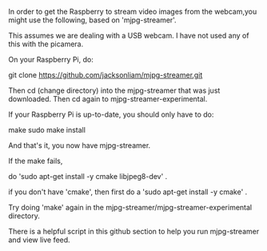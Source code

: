 In order to get the Raspberry to stream video images from the webcam,you might use the following, based on 'mjpg-streamer'.

This assumes we are dealing with a USB webcam.  I have not used any of this with the picamera.

On your Raspberry Pi, do:

git clone https://github.com/jacksonliam/mjpg-streamer.git

Then cd (change directory) into the mjpg-streamer that was just downloaded.   Then cd again to mjpg-streamer-experimental.

If your Raspberry Pi is up-to-date, you should only have to do:

make
sudo make install

And that's it, you now have mjpg-streamer.

If the make fails, 

do 'sudo apt-get install -y cmake libjpeg8-dev' .

if you don't have 'cmake', then first do a  'sudo apt-get install -y cmake' .

Try doing 'make' again in the mjpg-streamer/mjpg-streamer-experimental directory.

There is a helpful script in this github section to help you run mjpg-streamer and view live feed.
